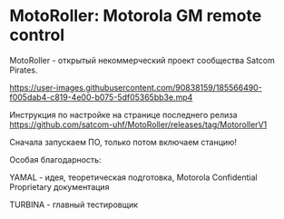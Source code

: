 # MotoRoller: Motorola GM remote control

MotoRoller - открытый некоммерческий проект сообщества Satcom Pirates.

https://user-images.githubusercontent.com/90838159/185566490-f005dab4-c819-4e00-b075-5df05365bb3e.mp4

Инструкция по настройке на странице последнего релиза https://github.com/satcom-uhf/MotoRoller/releases/tag/MotorollerV1

Сначала запускаем ПО, только потом включаем станцию!

Особая благодарность:


YAMAL - идея, теоретическая подготовка, Motorola Confidential Proprietary документация

TURBINA - главный тестировщик

